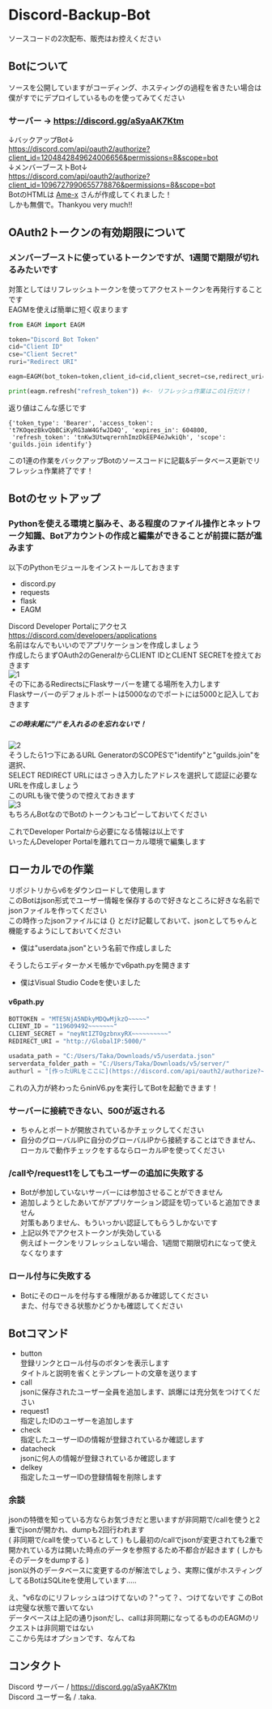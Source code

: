 # Discord-Backup-Bot
ソースコードの2次配布、販売はお控えください

## Botについて
ソースを公開していますがコーディング、ホスティングの過程を省きたい場合は僕がすでにデプロイしているものを使ってみてください  
### サーバー -> https://discord.gg/aSyaAK7Ktm
↓バックアップBot↓  
https://discord.com/api/oauth2/authorize?client_id=1204842849624006656&permissions=8&scope=bot  
↓メンバーブーストBot↓  
https://discord.com/api/oauth2/authorize?client_id=1096727990655778876&permissions=8&scope=bot  
BotのHTMLは [Ame-x](https://github.com/EdamAme-x) さんが作成してくれました！  
しかも無償で。Thankyou very much!!
## OAuth2トークンの有効期限について
### メンバーブーストに使っているトークンですが、1週間で期限が切れるみたいです
対策としてはリフレッシュトークンを使ってアクセストークンを再発行することです  
EAGMを使えば簡単に短く収まります
```py
from EAGM import EAGM

token="Discord Bot Token"
cid="Client ID"
cse="Client Secret"
ruri="Redirect URI"

eagm=EAGM(bot_token=token,client_id=cid,client_secret=cse,redirect_uri=ruri,proxy=None)

print(eagm.refresh("refresh_token")) #<- リフレッシュ作業はこの1行だけ！
```
返り値はこんな感じです
```
{'token_type': 'Bearer', 'access_token': 't7KOqezBkvQbBCiKyRG3aW4GfwJD4Q', 'expires_in': 604800,
 'refresh_token': 'tnKw3UtwqrernhImzDkEEP4eJwkiQh', 'scope': 'guilds.join identify'}
```
この1連の作業をバックアップBotのソースコードに記載&データベース更新でリフレッシュ作業終了です！

## Botのセットアップ
### Pythonを使える環境と脳みそ、ある程度のファイル操作とネットワーク知識、Botアカウントの作成と編集ができることが前提に話が進みます

以下のPythonモジュールをインストールしておきます
- discord.py
- requests
- flask
- EAGM
  
Discord Developer Portalにアクセス  
https://discord.com/developers/applications  
名前はなんでもいいのでアプリケーションを作成しましょう  
作成したらまずOAuth2のGeneralからCLIENT IDとCLIENT SECRETを控えておきます  
![1](image/1.png)  
その下にあるRedirectsにFlaskサーバーを建てる場所を入力します  
Flaskサーバーのデフォルトポートは5000なのでポートには5000と記入しておきます  
##### この時末尾に"/"を入れるのを忘れないで！
![2](image/2.png)  
そうしたら1つ下にあるURL GeneratorのSCOPESで"identify"と"guilds.join"を選択、  
SELECT REDIRECT URLにはさっき入力したアドレスを選択して認証に必要なURLを作成しましょう  
このURLも後で使うので控えておきます  
![3](image/3.png)  
もちろんBotなのでBotのトークンもコピーしておいてください  
  
これでDeveloper Portalから必要になる情報は以上です  
いったんDeveloper Portalを離れてローカル環境で編集します
## ローカルでの作業
リポジトリからv6をダウンロードして使用します  
このBotはjson形式でユーザー情報を保存するので好きなところに好きな名前でjsonファイルを作ってください  
この時作ったjsonファイルには {} とだけ記載しておいて、jsonとしてちゃんと機能するようにしておいてください  
- 僕は"userdata.json"という名前で作成しました
  
そうしたらエディターかメモ帳かでv6path.pyを開きます  
- 僕はVisual Studio Codeを使いました

#### v6path.py
```py
BOTTOKEN = "MTE5NjA5NDkyMDQwMjkzO~~~~~"
CLIENT_ID = "119609492~~~~~~~"
CLIENT_SECRET = "neyNtIZTOgzbnxyRX~~~~~~~~~~"
REDIRECT_URI = "http://GlobalIP:5000/"

usadata_path = "C:/Users/Taka/Downloads/v5/userdata.json"
serverdata_folder_path = "C:/Users/Taka/Downloads/v5/server/"
authurl = "[作ったURLをここに](https://discord.com/api/oauth2/authorize?~~~~~scope=identify+guilds.join)"
```
これの入力が終わったらninV6.pyを実行してBotを起動できます！  
### サーバーに接続できない、500が返される
- ちゃんとポートが開放されているかチェックしてください
- 自分のグローバルIPに自分のグローバルIPから接続することはできません、ローカルで動作チェックをするならローカルIPを使ってください  
### /callや/request1をしてもユーザーの追加に失敗する
- Botが参加していないサーバーには参加させることができません
- 追加しようとしたあいてがアプリケーション認証を切っていると追加できません  
  対策もありません、もういっかい認証してもらうしかないです
- 上記以外でアクセストークンが失効している  
  例えばトークンをリフレッシュしない場合、1週間で期限切れになって使えなくなります
### ロール付与に失敗する
- Botにそのロールを付与する権限があるか確認してください  
  また、付与できる状態かどうかも確認してください
## Botコマンド
- button  
  登録リンクとロール付与のボタンを表示します  
  タイトルと説明を省くとテンプレートの文章を送ります
- call  
  jsonに保存されたユーザー全員を追加します、誤爆には充分気をつけてください
- request1  
  指定したIDのユーザーを追加します  
- check  
  指定したユーザーIDの情報が登録されているか確認します
- datacheck  
  jsonに何人の情報が登録されているか確認します
- delkey  
  指定したユーザーIDの登録情報を削除します
### 余談
jsonの特徴を知っている方ならお気づきだと思いますが非同期で/callを使うと2重でjsonが開かれ、dumpも2回行われます  
( 非同期で/callを使っているとして ) もし最初の/callでjsonが変更されても2重で開かれている方は開いた時点のデータを参照するため不都合が起きます ( しかもそのデータをdumpする )  
json以外のデータベースに変更するのが解法でしょう、実際に僕がホスティングしてるBotはSQLiteを使用しています.....  
  
え、"v6なのにリフレッシュはつけてないの？"って？、つけてないです このBotは完璧な状態で置いてない  
データベースは上記の通りjsonだし、callは非同期になってるもののEAGMのリクエストは非同期ではない  
ここから先はオプションです、なんてね  
## コンタクト  
Discord サーバー / https://discord.gg/aSyaAK7Ktm  
Discord ユーザー名 / .taka.  
